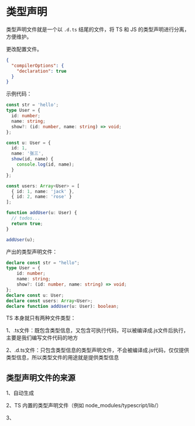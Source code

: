 # 类型声明

类型声明文件就是一个以 `.d.ts` 结尾的文件，将 TS 和 JS 的类型声明进行分离，方便维护。

更改配置文件。

```json
{
  "compilerOptions": {
    "declaration": true
  }
}
```

示例代码：

```ts
const str = 'hello';
type User = {
  id: number;
  name: string;
  show?: (id: number, name: string) => void;
};

const u: User = {
  id: 1,
  name: '张三',
  show(id, name) {
    console.log(id, name);
  }
};

const users: Array<User> = [
  { id: 1, name: 'jack' },
  { id: 2, name: 'rose' }
];

function addUser(u: User) {
  // todos...
  return true;
}

addUser(u);
```

产出的类型声明文件：

```ts
declare const str = "hello";
type User = {
    id: number;
    name: string;
    show?: (id: number, name: string) => void;
};
declare const u: User;
declare const users: Array<User>;
declare function addUser(u: User): boolean;
```

TS 本身就只有两种文件类型：

1、.ts文件：既包含类型信息，又包含可执行代码，可以被编译成.js文件后执行，主要是我们编写文件代码的地方

2、.d.ts文件：只包含类型信息的类型声明文件，不会被编译成.js代码，仅仅提供类型信息，所以类型文件的用途就是提供类型信息

## 类型声明文件的来源

1、自动生成

2、TS 内置的类型声明文件（例如 node_modules/typescript/lib/）

3、